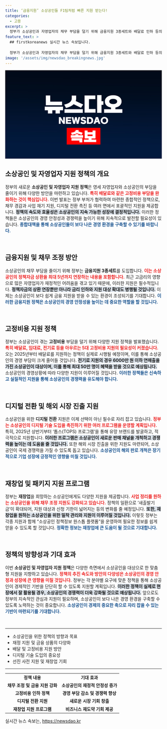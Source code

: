 ```yaml
---
title: ‘금융지원’ 소상공인들 F1팀처럼 빠른 지원 받는다!
categories:
  - 고용
excerpt: >
  정부가 소상공인과 자영업자의 채무 부담을 덜기 위해 금융지원 3종세트와 배달료 인하 등의 종합대책을 발표했다. 이러한 지원은 경영상황이 어려운 소상공인에게 최우선으로 적용된다.
feature_text: >
  ## firstkoreanews 실시간 뉴스 속보입니다.

  정부가 소상공인과 자영업자의 채무 부담을 덜기 위해 금융지원 3종세트와 배달료 인하 등의 종합대책을 발표했다. 이러한 지원은 경영상황이 어려운 소상공인에게 최우선으로 적용된다.
image: '/assets/img/newsdao_breakingnews.jpg'
---
```


<p><img src="/assets/img/newsdao_breakingnews.jpg" alt="firstkoreanews 속보" /></p>

<h2 data-ke-size="size26">소상공인 및 자영업자 지원 정책의 개요</h2>

<p>정부의 새로운 <strong>소상공인 및 자영업자 지원 정책</strong>은 영세 자영업자와 소상공인의 부담을 줄이기 위해 다양한 방안을 마련하고 있습니다. <b><span style="color: #ee2323;">특히 배달료와 같은 고정비용 부담을 완화하는 것이 핵심입니다.</span></b> 이번 발표는 정부 부처가 협력하여 마련한 종합적인 정책으로, 채무 경감과 사업 재기 지원, 디지털 전환 촉진 등 여러 면에서 포괄적인 지원을 제공합니다. <b><span style="background-color: #21538527;">정책의 속도와 효율성은 소상공인의 지속 가능한 성장에 결정적입니다.</span></b> 이러한 정책들은 소상공인의 경영 안정성과 경쟁력을 높이기 위해 지속적으로 발전할 필요성이 있습니다. <b><span style="color: #1a5490;">종합대책을 통해 소상공인들이 보다 나은 경영 환경을 구축할 수 있기를 바랍니다.</span></b></p>

<p data-ke-size="size16">&nbsp;</p>

<h2 data-ke-size="size26">금융지원 및 채무 조정 방안</h2>

<p>소상공인의 채무 부담을 줄이기 위해 정부는 <strong>금융지원 3종세트</strong>를 도입합니다. <b><span style="color: #ee2323;">이는 소상공인의 정책자금 상환을 최대 5년까지 연장하는 내용을 포함합니다.</span></b> 최근 고금리의 영향으로 많은 자영업자가 재정적인 어려움을 겪고 있기 때문에, 이러한 지원은 필수적입니다. <b><span style="background-color: #21538527;">정책자금의 상환 연장뿐만 아니라 금리 인하와 지원 대상 확대도 병행될 것입니다.</span></b> 이제는 소상공인이 보다 쉽게 금융 지원을 받을 수 있는 환경이 조성되기를 기대합니다. <b><span style="color: #1a5490;">이러한 금융지원 정책은 소상공인의 경영 안정성을 높이는 데 중요한 역할을 할 것입니다.</span></b></p>

<p data-ke-size="size16">&nbsp;</p>

<h2 data-ke-size="size26">고정비용 지원 정책</h2>

<p>정부는 소상공인이 겪는 <strong>고정비용</strong> 부담을 덜기 위해 다양한 지원 정책을 발표했습니다. <b><span style="color: #ee2323;">특히 배달료, 임대료, 전기료 등을 아우르는 5대 고정비용 지원의 필요성이 커졌습니다.</span></b> 오는 2025년부터 배달료를 지원하는 정책이 실제로 시행될 예정이며, 이를 통해 소상공인의 경영 부담이 크게 줄어들 것입니다. <b><span style="background-color: #21538527;">전기료 지원의 경우 6000만 원 이하 연매출을 가진 소상공인이 대상이며, 이를 통해 최대 50만 명이 혜택을 받을 것으로 예상됩니다.</span></b> 소상공인의 경영상황에 따라 다양한 지원이 이루어질 것입니다. <b><span style="color: #1a5490;">이러한 정책들은 신속하고 실질적인 지원을 통해 소상공인의 경쟁력을 유도해야 합니다.</span></b></p>

<p data-ke-size="size16">&nbsp;</p>

<h2 data-ke-size="size26">디지털 전환 및 해외 시장 진출 지원</h2>

<p>소상공인을 위한 <strong>디지털 전환</strong> 지원은 이제 선택이 아닌 필수로 자리 잡고 있습니다. <b><span style="color: #ee2323;">정부는 소상공인의 디지털 기술 도입을 촉진하기 위한 여러 프로그램을 운영할 계획입니다.</span></b> 특히, 2025년 상반기부터 ‘톱스(TOPS) 프로그램’을 통해 유망 브랜드를 발굴하고, 적극적으로 지원합니다. <b><span style="background-color: #21538527;">이러한 프로그램은 소상공인이 새로운 판매 채널을 개척하고 경쟁력을 높이는 데 도움을 줄 것입니다.</span></b> 또한 해외 시장 진출을 위한 지원도 마련되어, 소상공인이 국제 경쟁력을 가질 수 있도록 돕고 있습니다. <b><span style="color: #1a5490;">소상공인의 해외 판로 개척은 장기적으로 기업 성장에 긍정적인 영향을 미칠 것입니다.</span></b></p>

<p data-ke-size="size16">&nbsp;</p>

<h2 data-ke-size="size26">재창업 및 패키지 지원 프로그램</h2>

<p>정부는 <strong>재창업</strong>을 희망하는 소상공인에게도 다양한 지원을 제공합니다. <b><span style="color: #ee2323;">사업 정리를 원하는 소상공인을 위해 채무 조정 지원도 강화되고 있습니다.</span></b> 정책의 일환으로 ‘새출발기금’이 확대되어, 지원 대상과 신청 기한이 넓어지는 등의 변화를 줄 예정입니다. <b><span style="background-color: #21538527;">또한, 재창업을 원하는 소상공인을 위한 밀착 관리와 지원이 이루어질 것입니다.</span></b> 이렇듯 정부는 각종 지원과 함께 “소상공인 정책정보 원스톱 플랫폼”을 운영하여 필요한 정보를 쉽게 얻을 수 있도록 할 것입니다. <b><span style="color: #1a5490;">정확한 정보는 재창업에 큰 도움이 될 것으로 기대합니다.</span></b></p>

<p data-ke-size="size16">&nbsp;</p>

<h2 data-ke-size="size26">정책의 방향성과 기대 효과</h2>

<p>이번 <strong>소상공인 및 자영업자 지원 정책</strong>은 다양한 측면에서 소상공인을 대상으로 한 맞춤형 지원을 지향하고 있습니다. <b><span style="color: #ee2323;">정책의 추진 속도와 방안의 다양성은 소상공인의 경영 안정과 성장에 큰 영향을 미칠 것입니다.</span></b> 정부는 각 분야별 요구에 맞춘 정책을 통해 소상공인이 경제적인 기반을 단단히 할 수 있도록 지원할 계획입니다. <b><span style="background-color: #21538527;">이러한 정책이 실제로 현장에서 잘 활용될 경우, 소상공인의 경쟁력이 더욱 강화될 것으로 예상됩니다.</span></b> 앞으로도 정부의 지속적인 관심과 지원이 필요하며, 소상공인이 보다 나은 경영 환경을 구축할 수 있도록 노력하는 것이 중요합니다. <b><span style="color: #1a5490;">소상공인이 경제의 중요한 축으로 자리 잡을 수 있는 기반이 마련되기를 기대합니다.</span></b></p>

<p data-ke-size="size16">&nbsp;</p>

<hr>

<ul>
   <li>소상공인을 위한 정책의 방향과 목표</li>
   <li>재정 지원 및 금융 상품의 다양화</li>
   <li>배달 및 고정비용 지원 방안</li>
   <li>디지털 기술 도입의 중요성</li>
   <li>선진 사전 지원 및 재창업 기회</li>
</ul>

<hr>

<table style="width: 100%;">
   <tr>
      <td style="text-align: center; height: 17px;"><b>정책 내용</b></td>
      <td style="text-align: center; height: 17px;"><b>기대 효과</b></td>
   </tr>
   <tr>
      <td style="text-align: center; height: 17px;"><b>채무 조정 및 금융 지원 강화</b></td>
      <td style="text-align: center; height: 17px;"><b>소상공인의 재정적 안정성 증가</b></td>
   </tr>
   <tr>
      <td style="text-align: center; height: 17px;"><b>고정비용 인하 정책</b></td>
      <td style="text-align: center; height: 17px;"><b>경영 부담 감소 및 경쟁력 향상</b></td>
   </tr>
   <tr>
      <td style="text-align: center; height: 17px;"><b>디지털 전환 지원</b></td>
      <td style="text-align: center; height: 17px;"><b>새로운 시장 기회 창출</b></td>
   </tr>
   <tr>
      <td style="text-align: center; height: 17px;"><b>재창업 지원 프로그램</b></td>
      <td style="text-align: center; height: 17px;"><b>비즈니스 재도약 기회 제공</b></td>
   </tr>
</table>
실시간 뉴스 속보는, <a href="https://newsdao.kr" rel="dofollow">https://newsdao.kr</a>


